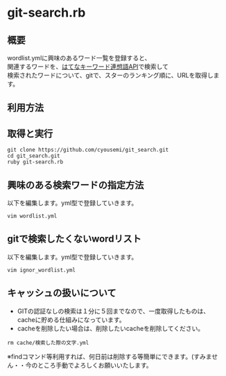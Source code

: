 git-search.rb
====================================

概要
-----------------------------------
wordlist.ymlに興味のあるワード一覧を登録すると、  
関連するワードを、[はてなキーワード連想語API](http://developer.hatena.ne.jp/ja/documents/keyword/apis/association)で検索して  
検索されたワードについて、gitで、スターのランキング順に、URLを取得します。  


利用方法
-----------------------------------

## 取得と実行
```
git clone https://github.com/cyousemi/git_search.git
cd git_search.git
ruby git-search.rb
```
## 興味のある検索ワードの指定方法
以下を編集します。yml型で登録していきます。
```
vim wordlist.yml 
```
## gitで検索したくないwordリスト
以下を編集します。yml型で登録していきます。
```
vim ignor_wordlist.yml 
```
## キャッシュの扱いについて
* GITの認証なしの検索は１分に５回までなので、一度取得したものは、cacheに貯める仕組みになっています。
* cacheを削除したい場合は、削除したいcacheを削除してください。

```
rm cache/検索した際の文字.yml
```
  
※findコマンド等利用すれば、何日前は削除する等簡単にできます。(すみません・・今のところ手動でよろしくお願いいたします。
